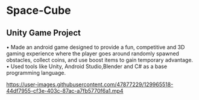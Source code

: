 # Space-Cube
## Unity Game Project</br>
• Made an android game designed to provide a fun, competitive and 3D gaming experience 
where the player goes around randomly spawned obstacles, collect coins, and use boost
items to gain temporary advantage.</br>
• Used tools like Unity, Android Studio,Blender and C# as a base programming language.

https://user-images.githubusercontent.com/47877229/129965518-44df7955-cf3e-403c-87ac-a7fb5770f6a1.mp4

